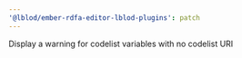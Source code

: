 ```yaml
---
'@lblod/ember-rdfa-editor-lblod-plugins': patch
---
```


Display a warning for codelist variables with no codelist URI
